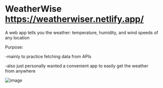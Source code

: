 # WeatherWise https://weatherwiser.netlify.app/
A web app tells you the weather: temperature, humidity, and wind speeds of any location

Purpose: 

-mainly to practice fetching data from APIs

-also just personally wanted a convenient app to easily get the weather from anywhere

![image](https://github.com/ylu8888/WeatherWise/assets/123523291/68d548cd-17d5-4d64-a671-243aec686b73)
